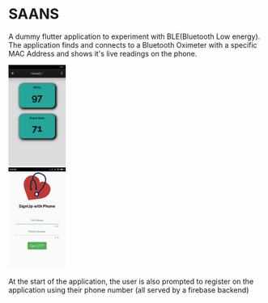 # SAANS
A dummy flutter application to experiment with BLE(Bluetooth Low energy). The application finds and connects to a Bluetooth Oximeter with a specific MAC Address and shows it's live readings on the phone.

<div>
<img src="https://github.com/AryanSethi/saans/blob/master/samples/1.jpg" height="200" />
</div>

<div>
<img src="https://github.com/AryanSethi/saans/blob/master/samples/2.jpg" height="200" />
</div>

At the start of the application, the user is also prompted to register on the application using their phone number (all served by a firebase backend)
